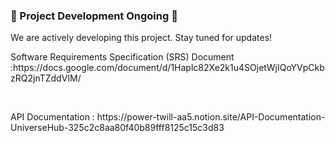 <h3>🚧 Project Development Ongoing 🚧</h3>

We are actively developing this project. Stay tuned for updates!

<p>Software Requirements Specification (SRS) Document :https://docs.google.com/document/d/1Haplc82Xe2k1u4SOjetWjIQoYVpCkbzRQ2jnTZddVIM/ </p>
<br /> 
<p> API Documentation  : https://power-twill-aa5.notion.site/API-Documentation-UniverseHub-325c2c8aa80f40b89fff8125c15c3d83 </p>
